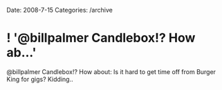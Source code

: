 Date: 2008-7-15
Categories: /archive

# ! '@billpalmer Candlebox!? How ab...'

@billpalmer Candlebox!? How about: Is it hard to get time off from Burger King for gigs? Kidding..
